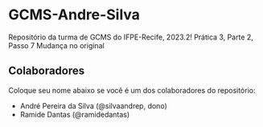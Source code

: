 # GCMS-Andre-Silva
Repositório da turma de GCMS do IFPE-Recife, 2023.2!
Prática 3, Parte 2, Passo 7
Mudança no original

## Colaboradores
Coloque seu nome abaixo se você é um dos colaboradores do repositório:
* André Pereira da Silva (@silvaandrep, dono)
* Ramide Dantas (@ramidedantas)
